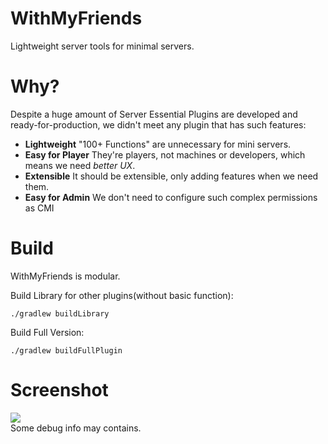 # WithMyFriends

Lightweight server tools for minimal servers.

# Why?

Despite a huge amount of Server Essential Plugins are developed and ready-for-production, we didn't meet any plugin that
has such features:

- **Lightweight** "100+ Functions" are unnecessary for mini servers.
- **Easy for Player** They're players, not machines or developers, which means we need *better UX*.
- **Extensible** It should be extensible, only adding features when we need them.
- **Easy for Admin** We don't need to configure such complex permissions as CMI

# Build

WithMyFriends is modular.

Build Library for other plugins(without basic function):

```
./gradlew buildLibrary
```

Build Full Version:

```
./gradlew buildFullPlugin
```

# Screenshot

![](https://upload.cc/i1/2021/10/16/m0B4LZ.png)  
Some debug info may contains.

